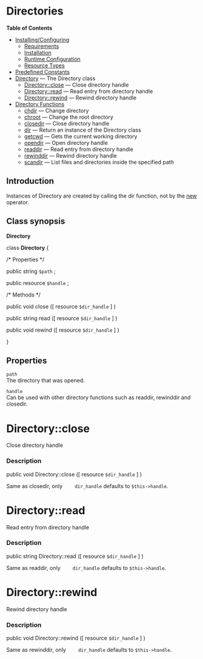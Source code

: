 Directories
===========

**Table of Contents**

-   [Installing/Configuring](/dir/setup.html)
    -   [Requirements](/dir/setup.html#Requirements)
    -   [Installation](/dir/setup.html#Installation)
    -   [Runtime Configuration](/dir/setup.html#Runtime%20Configuration)
    -   [Resource Types](/dir/setup.html#Resource%20Types)
-   [Predefined Constants](/dir/constants.html)
-   [Directory](/class/directory.html) — The Directory class
    -   [Directory::close](/class/directory.html#Directory::close) —
        Close directory handle
    -   [Directory::read](/class/directory.html#Directory::read) — Read
        entry from directory handle
    -   [Directory::rewind](/class/directory.html#Directory::rewind) —
        Rewind directory handle
-   [Directory Functions](/ref/dir.html)
    -   [chdir](/ref/dir.html#chdir) — Change directory
    -   [chroot](/ref/dir.html#chroot) — Change the root directory
    -   [closedir](/ref/dir.html#closedir) — Close directory handle
    -   [dir](/ref/dir.html#dir) — Return an instance of the Directory
        class
    -   [getcwd](/ref/dir.html#getcwd) — Gets the current working
        directory
    -   [opendir](/ref/dir.html#opendir) — Open directory handle
    -   [readdir](/ref/dir.html#readdir) — Read entry from directory
        handle
    -   [rewinddir](/ref/dir.html#rewinddir) — Rewind directory handle
    -   [scandir](/ref/dir.html#scandir) — List files and directories
        inside the specified path

Introduction
------------

Instances of <span class="classname">Directory</span> are created by
calling the <span class="function">dir</span> function, not by the
<a href="/language/oop5/basic.html#language.oop5.basic.new" class="link">new</a>
operator.

Class synopsis
--------------

**Directory**

<span class="ooclass"> class **Directory** </span> {

/\* Properties \*/

<span class="modifier">public</span> <span class="type">string</span>
`$path` ;

<span class="modifier">public</span> <span class="type">resource</span>
`$handle` ;

/\* Methods \*/

<span class="modifier">public</span> <span class="type">void</span>
<span class="methodname">close</span> (\[ <span
class="methodparam"><span class="type">resource</span>
`$dir_handle`</span> \] )

<span class="modifier">public</span> <span class="type">string</span>
<span class="methodname">read</span> (\[ <span class="methodparam"><span
class="type">resource</span> `$dir_handle`</span> \] )

<span class="modifier">public</span> <span class="type">void</span>
<span class="methodname">rewind</span> (\[ <span
class="methodparam"><span class="type">resource</span>
`$dir_handle`</span> \] )

}

Properties
----------

`path`  
The directory that was opened.

`handle`  
Can be used with other directory functions such as <span
class="function">readdir</span>, <span class="function">rewinddir</span>
and <span class="function">closedir</span>.

Directory::close
================

Close directory handle

### Description

<span class="modifier">public</span> <span class="type">void</span>
<span class="methodname">Directory::close</span> (\[ <span
class="methodparam"><span class="type">resource</span>
`$dir_handle`</span> \] )

Same as <span class="function">closedir</span>, only `    dir_handle`
defaults to `$this->handle`.

Directory::read
===============

Read entry from directory handle

### Description

<span class="modifier">public</span> <span class="type">string</span>
<span class="methodname">Directory::read</span> (\[ <span
class="methodparam"><span class="type">resource</span>
`$dir_handle`</span> \] )

Same as <span class="function">readdir</span>, only `    dir_handle`
defaults to `$this->handle`.

Directory::rewind
=================

Rewind directory handle

### Description

<span class="modifier">public</span> <span class="type">void</span>
<span class="methodname">Directory::rewind</span> (\[ <span
class="methodparam"><span class="type">resource</span>
`$dir_handle`</span> \] )

Same as <span class="function">rewinddir</span>, only `    dir_handle`
defaults to `$this->handle`.
